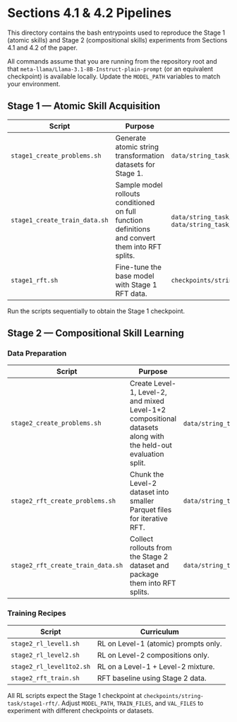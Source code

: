 # Sections 4.1 & 4.2 Pipelines

This directory contains the bash entrypoints used to reproduce the Stage 1 (atomic skills) and Stage 2 (compositional skills) experiments from Sections 4.1 and 4.2 of the paper.

All commands assume that you are running from the repository root and that `meta-llama/Llama-3.1-8B-Instruct-plain-prompt` (or an equivalent checkpoint) is available locally. Update the `MODEL_PATH` variables to match your environment.

## Stage 1 — Atomic Skill Acquisition

| Script | Purpose | Key Outputs |
| --- | --- | --- |
| `stage1_create_problems.sh` | Generate atomic string transformation datasets for Stage 1. | `data/string_task/stage1_level1/{train,test}.parquet` |
| `stage1_create_train_data.sh` | Sample model rollouts conditioned on full function definitions and convert them into RFT splits. | `data/string_task/stage1_level1/rollout.parquet`, `data/string_task/stage1_level1/rft_data/{train,test}.parquet` |
| `stage1_rft.sh` | Fine-tune the base model with Stage 1 RFT data. | `checkpoints/string-task/stage1-rft/` |

Run the scripts sequentially to obtain the Stage 1 checkpoint.

## Stage 2 — Compositional Skill Learning

### Data Preparation

| Script | Purpose | Key Outputs |
| --- | --- | --- |
| `stage2_create_problems.sh` | Create Level-1, Level-2, and mixed Level-1+2 compositional datasets along with the held-out evaluation split. | `data/string_task/stage2_*/` Parquet files |
| `stage2_rft_create_problems.sh` | Chunk the Level-2 dataset into smaller Parquet files for iterative RFT. | `data/string_task/stage2_level2_rft/*.parquet` |
| `stage2_rft_create_train_data.sh` | Collect rollouts from the Stage 2 dataset and package them into RFT splits. | `data/string_task/stage2_rft_level2/{rollout.parquet,rft_data/}` |

### Training Recipes

| Script | Curriculum |
| --- | --- | 
| `stage2_rl_level1.sh` | RL on Level-1 (atomic) prompts only. | 
| `stage2_rl_level2.sh` | RL on Level-2 compositions only. | 
| `stage2_rl_level1to2.sh` | RL on a Level-1 + Level-2 mixture. 
| `stage2_rft_train.sh` | RFT baseline using Stage 2 data. | 

All RL scripts expect the Stage 1 checkpoint at `checkpoints/string-task/stage1-rft/`. Adjust `MODEL_PATH`, `TRAIN_FILES`, and `VAL_FILES` to experiment with different checkpoints or datasets.

